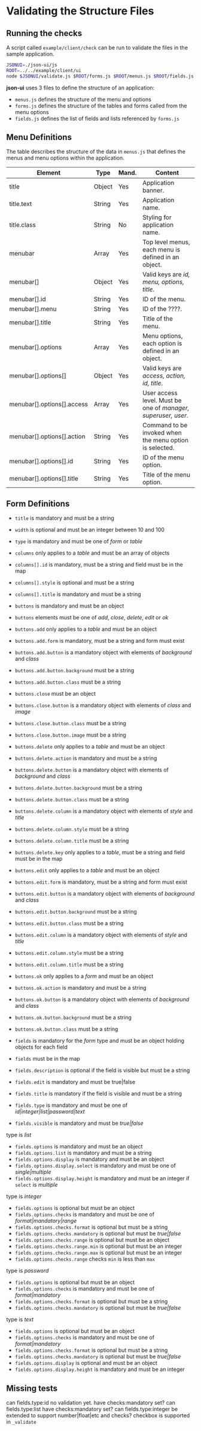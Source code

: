 # Validating the Structure Files

## Running the checks

A script called `example/client/check` can be run to validate the files in the sample application.

~~~bash
JSONUI=./json-ui/js
ROOT=../../example/client/ui
node $JSONUI/validate.js $ROOT/forms.js $ROOT/menus.js $ROOT/fields.js
~~~

**json-ui** uses 3 files to define the structure of an application:

- `menus.js` defines the structure of the menu and options
- `forms.js` defines the structure of the tables and forms called from the menu options
- `fields.js` defines the list of fields and lists referenced by `forms.js`

## Menu Definitions

The table describes the structure of the data in `menus.js` that defines the menus and menu options within the application.

|Element|Type|Mand.|Content|
|---|---|---|---|
|title|Object|Yes|Application banner.|
|title.text|String|Yes|Application name.|
|title.class|String|No|Styling for application name.|
|menubar|Array|Yes|Top level menus, each menu is defined in an object.|
|menubar[]|Object|Yes|Valid keys are *id, menu, options, title*.|
|menubar[].id|String|Yes|ID of the menu.|
|menubar[].menu|String|Yes|ID of the ????.|
|menubar[].title|String|Yes|Title of the menu.|
|menubar[].options|Array|Yes|Menu options, each option is defined in an object.|
|menubar[].options[]|Object|Yes|Valid keys are *access, action, id, title*.|
|menubar[].options[].access|Array|Yes|User access level. Must be one of *manager, superuser, user*.|
|menubar[].options[].action|String|Yes|Command to be invoked when the menu option is selected.|
|menubar[].options[].id|String|Yes|ID of the menu option.|
|menubar[].options[].title|String|Yes|Title of the menu option.|

## Form Definitions

- `title` is mandatory and must be a string
- `width` is optional and must be an integer between 10 and 100
- `type` is mandatory and must be one of *form* or *table*
- `columns` only applies to a *table* and must be an array of objects
- `columns[].id` is mandatory, must be a string and field must be in the map
- `columns[].style` is optional and must be a string
- `columns[].title` is mandatory and must be a string

- `buttons` is mandatory and must be an object
- `buttons` elements must be one of *add*, *close*, *delete*, *edit* or *ok*
- `buttons.add` only applies to a *table* and must be an object
- `buttons.add.form` is mandatory, must be a string and form must exist
- `buttons.add.button` is a mandatory object with elements of *background* and *class*
- `buttons.add.button.background` must be a string
- `buttons.add.button.class` must be a string
- `buttons.close` must be an object
- `buttons.close.button` is a mandatory object with elements of *class* and *image*
- `buttons.close.button.class` must be a string
- `buttons.close.button.image` must be a string
- `buttons.delete` only applies to a *table* and must be an object
- `buttons.delete.action` is mandatory and must be a string
- `buttons.delete.button` is a mandatory object with elements of *background* and *class*
- `buttons.delete.button.background` must be a string
- `buttons.delete.button.class` must be a string
- `buttons.delete.column` is a mandatory object with elements of *style* and *title*
- `buttons.delete.column.style` must be a string
- `buttons.delete.column.title` must be a string
- `buttons.delete.key` only applies to a *table*, must be a string and field must be in the map
- `buttons.edit` only applies to a *table* and must be an object
- `buttons.edit.form` is mandatory, must be a string and form must exist
- `buttons.edit.button` is a mandatory object with elements of *background* and *class*
- `buttons.edit.button.background` must be a string
- `buttons.edit.button.class` must be a string
- `buttons.edit.column` is a mandatory object with elements of *style* and *title*
- `buttons.edit.column.style` must be a string
- `buttons.edit.column.title` must be a string
- `buttons.ok` only applies to a *form* and must be an object
- `buttons.ok.action` is mandatory and must be a string
- `buttons.ok.button` is a mandatory object with elements of *background* and *class*
- `buttons.ok.button.background` must be a string
- `buttons.ok.button.class` must be a string

- `fields` is mandatory for the *form* type and must be an object holding objects for each field
- `fields` must be in the map
- `fields.description` is optional if the field is visible but must be a string
- `fields.edit` is mandatory and must be true|false
- `fields.title` is mandatory if the field is visible and must be a string
- `fields.type` is mandatory and must be one of *id|integer|list|password|text*
- `fields.visible` is mandatory and must be *true|false*

type is *list*
- `fields.options` is mandatory and must be an object
- `fields.options.list` is mandatory and must be a string
- `fields.options.display` is mandatory and must be an object
- `fields.options.display.select` is mandatory and must be one of *single|multiple*
- `fields.options.display.height` is mandatory and must be an integer if `select` is *multiple*

type is *integer*
- `fields.options` is optional but must be an object
- `fields.options.checks` is mandatory and must be one of *format|mandatory|range*
- `fields.options.checks.format` is optional but must be a string
- `fields.options.checks.mandatory` is optional but must be *true|false*
- `fields.options.checks.range` is optional but must be an object
- `fields.options.checks.range.min` is optional but must be an integer
- `fields.options.checks.range.max` is optional but must be an integer
- `fields.options.checks.range` checks `min` is less than `max`

type is *password*
- `fields.options` is optional but must be an object
- `fields.options.checks` is mandatory and must be one of *format|mandatory*
- `fields.options.checks.format` is optional but must be a string
- `fields.options.checks.mandatory` is optional but must be *true|false*

type is *text*
- `fields.options` is optional but must be an object
- `fields.options.checks` is mandatory and must be one of *format|mandatory*
- `fields.options.checks.format` is optional but must be a string
- `fields.options.checks.mandatory` is optional but must be *true|false*
- `fields.options.display` is optional and must be an object
- `fields.options.display.height` is mandatory and must be an integer

## Missing tests

can fields.type:id no validation yet. have checks:mandatory set?
can fields.type:list have checks:mandatory set?
can fields.type:integer be extended to support number|float|etc and checks?
checkbox is supported in `_validate`
